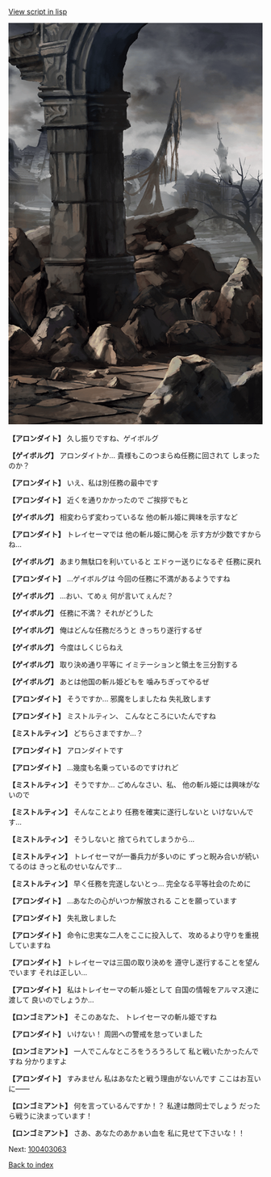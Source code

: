 [View script in lisp](../scripts/100403051.txt)

![201_border.png](../images/backgrounds/201_border.png)

**【アロンダイト】**
久し振りですね、ゲイボルグ

**【ゲイボルグ】**
アロンダイトか…
貴様もこのつまらぬ任務に回されて
しまったのか？

**【アロンダイト】**
いえ、私は別任務の最中です

**【アロンダイト】**
近くを通りかかったので
ご挨拶でもと

**【ゲイボルグ】**
相変わらず変わっているな
他の斬ル姫に興味を示すなど

**【アロンダイト】**
トレイセーマでは
他の斬ル姫に関心を
示す方が少数ですからね…

**【ゲイボルグ】**
あまり無駄口を利いていると
エドゥー送りになるぞ
任務に戻れ

**【アロンダイト】**
…ゲイボルグは
今回の任務に不満があるようですね

**【ゲイボルグ】**
…おい、てめぇ
何が言いてぇんだ？

**【ゲイボルグ】**
任務に不満？
それがどうした

**【ゲイボルグ】**
俺はどんな任務だろうと
きっちり遂行するぜ

**【ゲイボルグ】**
今度はしくじらねえ

**【ゲイボルグ】**
取り決め通り平等に
イミテーションと領土を三分割する

**【ゲイボルグ】**
あとは他国の斬ル姫どもを
噛みちぎってやるぜ

**【アロンダイト】**
そうですか…
邪魔をしましたね
失礼致します

**【アロンダイト】**
ミストルティン、
こんなところにいたんですね

**【ミストルティン】**
どちらさまですか…？

**【アロンダイト】**
アロンダイトです

**【アロンダイト】**
…幾度も名乗っているのですけれど

**【ミストルティン】**
そうですか…
ごめんなさい、私、
他の斬ル姫には興味がないので

**【ミストルティン】**
そんなことより
任務を確実に遂行しないと
いけないんです…

**【ミストルティン】**
そうしないと
捨てられてしまうから…

**【ミストルティン】**
トレイセーマが一番兵力が多いのに
ずっと睨み合いが続いてるのは
きっと私のせいなんです…

**【ミストルティン】**
早く任務を完遂しないとっ…
完全なる平等社会のために

**【アロンダイト】**
…あなたの心がいつか解放される
ことを願っています

**【アロンダイト】**
失礼致しました

**【アロンダイト】**
命令に忠実な二人をここに投入して、
攻めるより守りを重視していますね

**【アロンダイト】**
トレイセーマは三国の取り決めを
遵守し遂行することを望んでいます
それは正しい…

**【アロンダイト】**
私はトレイセーマの斬ル姫として
自国の情報をアルマス達に渡して
良いのでしょうか…

**【ロンゴミアント】**
そこのあなた、
トレイセーマの斬ル姫ですね

**【アロンダイト】**
いけない！
周囲への警戒を怠っていました

**【ロンゴミアント】**
一人でこんなところをうろうろして
私と戦いたかったんですね
分かりますよ

**【アロンダイト】**
すみません
私はあなたと戦う理由がないんです
ここはお互いに――

**【ロンゴミアント】**
何を言っているんですか！？
私達は敵同士でしょう
だったら戦うに決まっています！

**【ロンゴミアント】**
さあ、あなたのあかぁい血を
私に見せて下さいな！！


Next: [100403063](100403063.md)

[Back to index](index.md)
